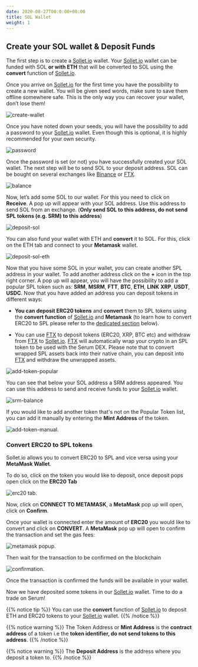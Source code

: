 ```yaml
---
date: 2020-08-27T00:0:00+00:00
title: SOL Wallet
weight: 1
---
```


## Create your SOL wallet & Deposit Funds

The first step is to create a [Sollet.io](https://sollet.io) wallet. Your [Sollet.io](https://sollet.io) wallet can be funded with SOL **or with ETH** that will be converted to SOL using the **convert** function of [Sollet.io](https://sollet.io).

Once you arrive on [Sollet.io](https://sollet.io) for the first time you have the possibility to create a new wallet. You will be given seed words, make sure to save them offline somewhere safe. This is the only way you can recover your wallet, don’t lose them!

![create-wallet](/images/articles/serum-dex/sol-wallet/create-new-wallet.png?classes=shadow&width=25pc)

Once you have noted down your seeds, you will have the possibility to add a password to your [Sollet.io](https://sollet.io) wallet. Even though this is optional, it is highly recommended for your own security.

![password](/images/articles/serum-dex/sol-wallet/password.png?classes=shadow&width=25pc)

Once the password is set (or not) you have successfully created your SOL wallet. The next step will be to send SOL to your deposit address. SOL can be bought on several exchanges like [Binance](https://binance.com) or [FTX](https://ftx.com).

![balance](/images/articles/serum-dex/sol-wallet/balance.png?classes=shadow&width=50pc)

Now, let’s add some SOL to our wallet. For this you need to click on **Receive**. A pop up will appear with your SOL address. Use this address to send SOL from an exchange. (**Only send SOL to this address, do not send SPL tokens (e.g. SRM) to this address**)

![deposit-sol](/images/articles/serum-dex/sol-wallet/deposit-sol.png?classes=shadow&width=40pc)

You can also fund your wallet with ETH and **convert** it to SOL. For this, click on the ETH tab and connect to your **Metamask** wallet.

![deposit-sol-eth](/images/articles/serum-dex/sol-wallet/deposit-sol-eth.png?classes=shadow&width=30pc)

Now that you have some SOL in your wallet, you can create another SPL address in your wallet. To add another address click on the **+** icon in the top right corner. A pop up will appear, you will have the possibility to add a popular SPL token such as: **SRM**, **MSRM**, **FTT**, **BTC**, **ETH**, **LINK** **XRP**, **USDT**, **USDC**. Now that you have added an address you can deposit tokens in different ways:

- **You can deposit ERC20 tokens** and **convert** them to SPL tokens using the **convert function** of [Sollet.io](https://sollet.io) and **Metamask** (to learn how to convert ERC20 to SPL please refer to the [dedicated section](/en/serum-dex/sol-wallet/#convert-erc20-to-spl-tokens) below).

- You can use [FTX](https://ftx.com) to deposit tokens (ERC20, XRP, BTC etc) and withdraw from [FTX](https://ftx.com) to [Sollet.io](https://sollet.io). [FTX](https://ftx.com) will automatically wrap your crypto in an SPL token to be used with the Serum DEX. Please note that to convert wrapped SPL assets back into their native chain, you can deposit into [FTX](https://ftx.com) and withdraw the unwrapped assets.

![add-token-popular](/images/articles/serum-dex/sol-wallet/add-token-popular.png?classes=shadow&width=25pc)

You can see that below your SOL address a SRM address appeared. You can use this address to send and receive funds to your [Sollet.io](https://sollet.io) wallet.

![srm-balance](/images/articles/serum-dex/sol-wallet/srm-balance.png?classes=shadow&width=50pc)

If you would like to add another token that's not on the Popular Token list, you can add it manually by entering the **Mint Address** of the token.

![add-token-manual](/images/articles/serum-dex/sol-wallet/add-token-manual.png?classes=shadow&width=25pc).

### Convert ERC20 to SPL tokens

Sollet.io allows you to convert ERC20 to SPL and vice versa using your **MetaMask Wallet**.

To do so, click on the token you would like to deposit, once deposit pops open click on the **ERC20 Tab**

![erc20 tab](/images/articles/serum-dex/sol-wallet/deposit-erc20.png?classes=shadow&width=25pc).

Now, click on **CONNECT TO METAMASK**, a **MetaMask** pop up will open, click on **Confirm**.

Once your wallet is connected enter the amount of **ERC20** you would like to convert and click on **CONVERT**. A **MetaMask** pop up will open to confirm the transaction and set the gas fees:

![metamask popup](/images/articles/serum-dex/sol-wallet/metamask-popups.png?classes=shadow&width=25pc).

Then wait for the transaction to be confirmed on the blockchain

![confirmation](/images/articles/serum-dex/sol-wallet/erc20-confirm.png?classes=shadow&width=25pc).

Once the transaction is confirmed the funds will be available in your wallet.

Now we have deposited some tokens in our [Sollet.io](https://sollet.io) wallet. Time to do a trade on Serum!

{{% notice tip %}}
You can use the **convert** function of [Sollet.io](https://sollet.io) to deposit ETH and ERC20 tokens to your [Sollet.io](https://sollet.io) wallet.
{{% /notice %}}

{{% notice warning %}}
The Token Address or **Mint Address** is the **contract address** of a token i.e the **token identifier, do not send tokens to this address**.
{{% /notice %}}

{{% notice warning %}}
The **Deposit Address** is the address where you deposit a token to.
{{% /notice %}}

